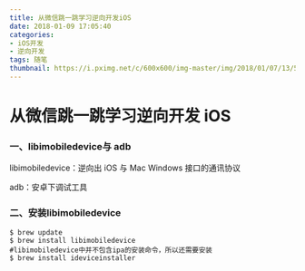 ```yaml
---
title: 从微信跳一跳学习逆向开发iOS
date: 2018-01-09 17:05:40
categories: 
- iOS开发
- 逆向开发	
tags: 随笔
thumbnail: https://i.pximg.net/c/600x600/img-master/img/2018/01/07/13/52/00/66686682_p0_master1200.jpg
---
```


# 从微信跳一跳学习逆向开发 iOS

### 一、libimobiledevice与 adb

libimobiledevice：逆向出 iOS 与 Mac Windows 接口的通讯协议

adb：安卓下调试工具



### 二、安装libimobiledevice

```
$ brew update
$ brew install libimobiledevice
#libimobiledevice中并不包含ipa的安装命令，所以还需要安装
$ brew install ideviceinstaller
```



